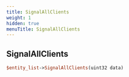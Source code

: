```yaml
---
title: SignalAllClients
weight: 1
hidden: true
menuTitle: SignalAllClients
---
```

## SignalAllClients
```perl
$entity_list->SignalAllClients(uint32 data)
```
